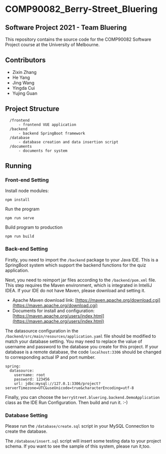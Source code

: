 # **COMP90082_Berry-Street_Bluering**
## **Software Project 2021 - Team Bluering**
This repository contains the source code for the COMP90082 Software Project course at the University of Melbourne.

## **Contributors**
- Zixin Zhang
- He Yang
- Jing Wang
- Yingda Cui
- Yujing Guan

## **Project Structure**
```
  /frontend
      - frontend VUE application
  /backend
      - backend SpringBoot framework
  /database
      - database creation and data insertion script
  /documents
      - documents for system 
```
## **Running**
### **Front-end Setting**
Install node modules:
```
npm install
```
Run the program   
```
npm run serve  
```
Build program to production 
```
npm run build  
```
### **Back-end Setting**

Firstly, you need to import the `/backend` package to your Java IDE. This is a SpringBoot system which support the backend functions for the quiz application.

Next, you need to reimport jar files according to the `/backend/pom.xml` file. This step requires the Maven environment, which is integrated in IntelliJ IDEA. If your IDE do not have Maven, please download and setting it.

- Apache Maven download link: [https://maven.apache.org/download.cgi](https://maven.apache.org/download.cgi)
- Documents for install and configuration: [https://maven.apache.org/users/index.html](https://maven.apache.org/users/index.html)

The datasource configuration in the `/backend/src/main/resources/application.yaml` file should be modified to match your database setting. You may need to replace the value of username and password to the database you create for this project. If your database is a remote database, the code `localhost:3306` should be changed to corresponding actual IP and port number.

```
spring:
  datasource:
    username: root
    password: 123456
    url: jdbc:mysql://127.0.1:3306/project?serverTimezone=UTC&useUnicode=true&characterEncoding=utf-8
```

Finally, you can choose the `berryStreet.bluering.backend.DemoApplication` class as the IDE Run Configuration. Then build and run it. :-)

### **Database Setting**

Please run the `/database/create.sql` script in your MySQL Connection to create the database. 

The `/database/insert.sql` script will insert some testing data to your project schema. If you want to see the sample of this system, please run it,too. 
